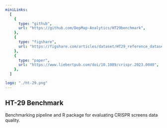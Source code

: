 ```yaml
---
miniLinks:
  [
    {
      type: "github",
      url: "https://github.com/DepMap-Analytics/HT29benchmark",
    },
    {
      type: "figshare",
      url: "https://figshare.com/articles/dataset/HT29_reference_dataset/20480544",
    },
    {
      type: "paper",
      url: "https://www.liebertpub.com/doi/10.1089/crispr.2023.0040",
    },
  ]

logo: "./ht-29.png"
---
```


## HT-29 Benchmark

Benchmarking pipeline and R package for evaluating CRISPR screens data quality.
